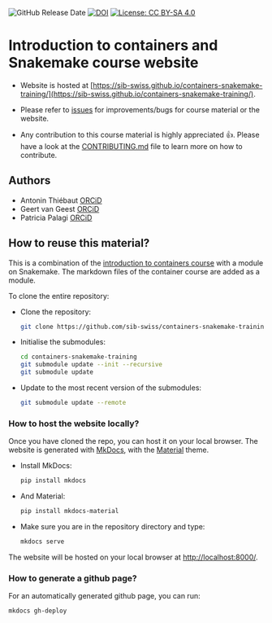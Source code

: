![GitHub Release Date](https://img.shields.io/github/release-date/sib-swiss/containers-snakemake-training)
[![DOI](https://zenodo.org/badge/331890430.svg)](https://zenodo.org/badge/latestdoi/331890430)
[![License: CC BY-SA 4.0](https://img.shields.io/badge/License-CC_BY--SA_4.0-lightgrey.svg)](https://creativecommons.org/licenses/by-sa/4.0/)

# Introduction to containers and Snakemake course website

* Website is hosted at [https://sib-swiss.github.io/containers-snakemake-training/](https://sib-swiss.github.io/containers-snakemake-training/).

* Please refer to [issues](https://github.com/sib-swiss/containers-snakemake-training/issues) for improvements/bugs for course material or the website.

* Any contribution to this course material is highly appreciated :+1:. Please have a look at the [CONTRIBUTING.md](CONTRIBUTING.md) file to learn more on how to contribute.

## Authors

- Antonin Thiébaut [ORCiD](https://orcid.org/0000-0002-7587-5587)
- Geert van Geest [ORCiD](https://orcid.org/0000-0002-1561-078X)
- Patricia Palagi [ORCiD](https://orcid.org/0000-0001-9062-6303)

## How to reuse this material?

This is a combination of the [introduction to containers course](https://github.com/sib-swiss/containers-introduction-training) with a module on Snakemake. The markdown files of the container course are added as a module.

To clone the entire repository:

* Clone the repository:
	```bash
	git clone https://github.com/sib-swiss/containers-snakemake-training.git
	```

* Initialise the submodules:
	```bash
	cd containers-snakemake-training
	git submodule update --init --recursive
	git submodule update
	```

* Update to the most recent version of the submodules:
	```bash
	git submodule update --remote
	```

### How to host the website locally?

Once you have cloned the repo, you can host it on your local browser. The website is generated with [MkDocs](https://www.mkdocs.org/), with the [Material](https://squidfunk.github.io/mkdocs-material/) theme.

* Install MkDocs:
	```bash
	pip install mkdocs
	```

* And Material:
	```bash
	pip install mkdocs-material
	```

* Make sure you are in the repository directory and type:
	```bash
	mkdocs serve
	```

The website will be hosted on your local browser at [http://localhost:8000/](http://localhost:8000/).

### How to generate a github page?

For an automatically generated github page, you can run:

```sh
mkdocs gh-deploy
```
